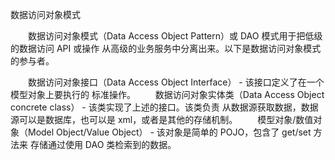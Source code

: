 数据访问对象模式

　　数据访问对象模式（Data Access Object Pattern）或 DAO 模式用于把低级的数据访问 API 或操作
从高级的业务服务中分离出来。以下是数据访问对象模式的参与者。

　　数据访问对象接口（Data Access Object Interface） - 该接口定义了在一个模型对象上要执行的
标准操作。
　　数据访问对象实体类（Data Access Object concrete class） - 该类实现了上述的接口。该类负责
从数据源获取数据，数据源可以是数据库，也可以是 xml，或者是其他的存储机制。
　　模型对象/数值对象（Model Object/Value Object） - 该对象是简单的 POJO，包含了 get/set 方法来
存储通过使用 DAO 类检索到的数据。